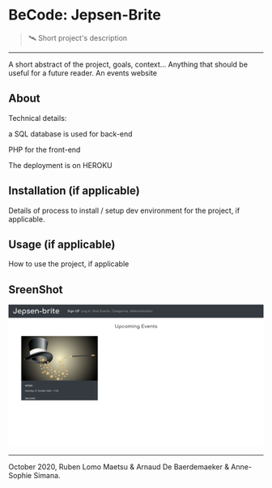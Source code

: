 # BeCode: Jepsen-Brite

> 🛰️ Short project's description

* * *

A short abstract of the project, goals, context… Anything that should be useful for a future reader.
An events website 


## About

Technical details:

a SQL database is used for back-end 

PHP for the front-end

The deployment is on HEROKU 

## Installation (if applicable)

Details of process to install / setup dev environment for the project, if applicable.

## Usage (if applicable)

How to use the project, if applicable

## SreenShot

![Jepsen-Brite project](screen.png)

* * *

October 2020, Ruben Lomo Maetsu & Arnaud De Baerdemaeker & Anne-Sophie Simana.